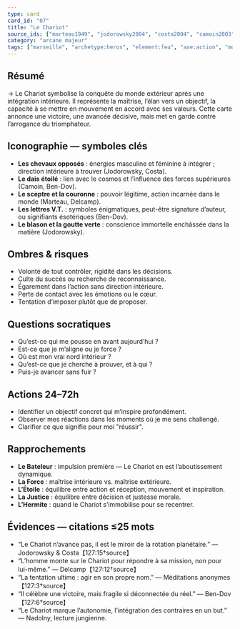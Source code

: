 ```yaml
---
type: card
card_id: "07"
title: "Le Chariot"
source_ids: ["marteau1949", "jodorowsky2004", "costa2004", "camoin2003", "bendov2017", "delcamp1996", "nadolny2020", "jung1934", "meditationsanon", "tarotjourney"]
category: "arcane majeur"
tags: ["marseille", "archetype:heros", "element:feu", "axe:action", "motcle:victoire"]
---
```


## Résumé
→ Le Chariot symbolise la conquête du monde extérieur après une intégration intérieure. Il représente la maîtrise, l’élan vers un objectif, la capacité à se mettre en mouvement en accord avec ses valeurs. Cette carte annonce une victoire, une avancée décisive, mais met en garde contre l’arrogance du triomphateur.

## Iconographie — symboles clés
- **Les chevaux opposés** : énergies masculine et féminine à intégrer ; direction intérieure à trouver (Jodorowsky, Costa).
- **Le dais étoilé** : lien avec le cosmos et l’influence des forces supérieures (Camoin, Ben-Dov).
- **Le sceptre et la couronne** : pouvoir légitime, action incarnée dans le monde (Marteau, Delcamp).
- **Les lettres V.T.** : symboles énigmatiques, peut-être signature d’auteur, ou signifiants ésotériques (Ben-Dov).
- **Le blason et la goutte verte** : conscience immortelle enchâssée dans la matière (Jodorowsky).

## Ombres & risques
- Volonté de tout contrôler, rigidité dans les décisions.
- Culte du succès ou recherche de reconnaissance.
- Égarement dans l’action sans direction intérieure.
- Perte de contact avec les émotions ou le cœur.
- Tentation d’imposer plutôt que de proposer.

## Questions socratiques
- Qu’est-ce qui me pousse en avant aujourd’hui ?
- Est-ce que je m’aligne ou je force ?
- Où est mon vrai nord intérieur ?
- Qu’est-ce que je cherche à prouver, et à qui ?
- Puis-je avancer sans fuir ?

## Actions 24–72h
- Identifier un objectif concret qui m’inspire profondément.
- Observer mes réactions dans les moments où je me sens challengé.
- Clarifier ce que signifie pour moi "réussir".

## Rapprochements
- **Le Bateleur** : impulsion première — Le Chariot en est l’aboutissement dynamique.
- **La Force** : maîtrise intérieure vs. maîtrise extérieure.
- **L’Étoile** : équilibre entre action et réception, mouvement et inspiration.
- **La Justice** : équilibre entre décision et justesse morale.
- **L’Hermite** : quand le Chariot s’immobilise pour se recentrer.

## Évidences — citations ≤25 mots
- “Le Chariot n’avance pas, il est le miroir de la rotation planétaire.” — Jodorowsky & Costa【127:15†source】
- “L’homme monte sur le Chariot pour répondre à sa mission, non pour lui-même.” — Delcamp【127:12†source】
- “La tentation ultime : agir en son propre nom.” — Méditations anonymes【127:3†source】
- “Il célèbre une victoire, mais fragile si déconnectée du réel.” — Ben-Dov【127:6†source】
- “Le Chariot marque l’autonomie, l’intégration des contraires en un but.” — Nadolny, lecture jungienne.
